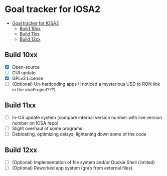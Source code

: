 # Goal tracker for IOSA2

- [Goal tracker for IOSA2](#goal-tracker-for-iosa2)
  - [Build 10xx](#build-10xx)
  - [Build 11xx](#build-11xx)
  - [Build 12xx](#build-12xx)

## Build 10xx
- [x] Open-source
- [ ] GUI update
- [x] GPLv3 License
- [ ] (Optional) Un-hardcoding apps (I noticed a mysterious USD to RON link in the vbaProject???)

## Build 11xx
- [ ] In-OS update system (compare internal version number with live version number on IOSA repo)
- [ ] Slight overhaul of some programs
- [ ] Debloating, optimizing delays, lightening down some of the code

## Build 12xx
- [ ] (Optional) Implementation of file system and/or Duckie Shell (limited)
- [ ] (Optional) Reworked app system (grab from external files)